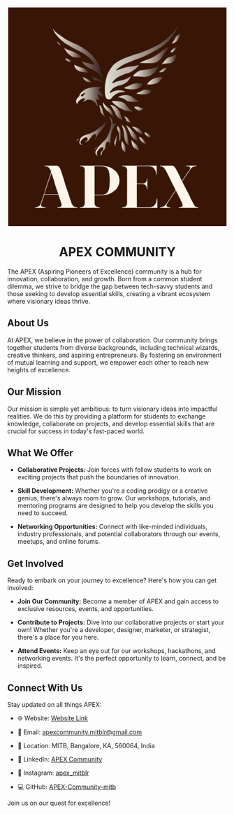 <!-- PROJECT LOGO -->
<br />
<p align="center">
  <a href="">
    <img src="./profile/Apex Logo.png" alt="Logo">
  </a>
  <h1 align="center">APEX COMMUNITY</h1>
</p>

The APEX (Aspiring Pioneers of Excellence) community is a hub for innovation, collaboration, and growth. Born from a common student dilemma, we strive to bridge the gap between tech-savvy students and those seeking to develop essential skills, creating a vibrant ecosystem where visionary ideas thrive.

## About Us

At APEX, we believe in the power of collaboration. Our community brings together students from diverse backgrounds, including technical wizards, creative thinkers, and aspiring entrepreneurs. By fostering an environment of mutual learning and support, we empower each other to reach new heights of excellence.

## Our Mission

Our mission is simple yet ambitious: to turn visionary ideas into impactful realities. We do this by providing a platform for students to exchange knowledge, collaborate on projects, and develop essential skills that are crucial for success in today's fast-paced world.

## What We Offer

- **Collaborative Projects:** Join forces with fellow students to work on exciting projects that push the boundaries of innovation.
  
- **Skill Development:** Whether you're a coding prodigy or a creative genius, there's always room to grow. Our workshops, tutorials, and mentoring programs are designed to help you develop the skills you need to succeed.
  
- **Networking Opportunities:** Connect with like-minded individuals, industry professionals, and potential collaborators through our events, meetups, and online forums.

## Get Involved

Ready to embark on your journey to excellence? Here's how you can get involved:

- **Join Our Community:** Become a member of APEX and gain access to exclusive resources, events, and opportunities.
  
- **Contribute to Projects:** Dive into our collaborative projects or start your own! Whether you're a developer, designer, marketer, or strategist, there's a place for you here.
  
- **Attend Events:** Keep an eye out for our workshops, hackathons, and networking events. It's the perfect opportunity to learn, connect, and be inspired.

## Connect With Us

Stay updated on all things APEX:

- 🌐 Website: [Website Link](https://apex-website-gules.vercel.app/)
- 📧 Email: apexcommunity.mitblr@gmail.com
- 📌 Location: MITB, Bangalore, KA, 560064, India

- 🔗 LinkedIn: [APEX Community](https://www.linkedin.com/company/apex-community/)
- 📸 Instagram: [apex_mitblr](https://www.instagram.com/apex_mitblr/)
- 💻 GitHub: [APEX-Community-mitb](https://github.com/APEX-Community-mitb)

Join us on our quest for excellence!



